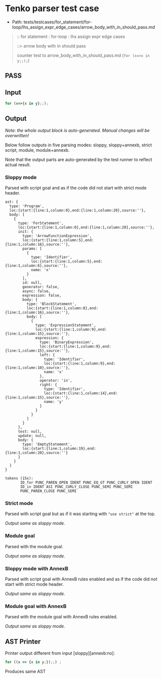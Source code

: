 # Tenko parser test case

- Path: tests/testcases/for_statement/for-loop/lhs_assign_expr_edge_cases/arrow_body_with_in_should_pass.md

> :: for statement : for-loop : lhs assign expr edge cases
>
> ::> arrow body with in should pass
>
> counter test to arrow_body_with_in_should_pass.md (`for (x=>x in y;;);`)

## PASS

## Input

`````js
for (x=>{x in y};;);
`````

## Output

_Note: the whole output block is auto-generated. Manual changes will be overwritten!_

Below follow outputs in five parsing modes: sloppy, sloppy+annexb, strict script, module, module+annexb.

Note that the output parts are auto-generated by the test runner to reflect actual result.

### Sloppy mode

Parsed with script goal and as if the code did not start with strict mode header.

`````
ast: {
  type: 'Program',
  loc:{start:{line:1,column:0},end:{line:1,column:20},source:''},
  body: [
    {
      type: 'ForStatement',
      loc:{start:{line:1,column:0},end:{line:1,column:20},source:''},
      init: {
        type: 'ArrowFunctionExpression',
        loc:{start:{line:1,column:5},end:{line:1,column:16},source:''},
        params: [
          {
            type: 'Identifier',
            loc:{start:{line:1,column:5},end:{line:1,column:6},source:''},
            name: 'x'
          }
        ],
        id: null,
        generator: false,
        async: false,
        expression: false,
        body: {
          type: 'BlockStatement',
          loc:{start:{line:1,column:8},end:{line:1,column:16},source:''},
          body: [
            {
              type: 'ExpressionStatement',
              loc:{start:{line:1,column:9},end:{line:1,column:15},source:''},
              expression: {
                type: 'BinaryExpression',
                loc:{start:{line:1,column:9},end:{line:1,column:15},source:''},
                left: {
                  type: 'Identifier',
                  loc:{start:{line:1,column:9},end:{line:1,column:10},source:''},
                  name: 'x'
                },
                operator: 'in',
                right: {
                  type: 'Identifier',
                  loc:{start:{line:1,column:14},end:{line:1,column:15},source:''},
                  name: 'y'
                }
              }
            }
          ]
        }
      },
      test: null,
      update: null,
      body: {
        type: 'EmptyStatement',
        loc:{start:{line:1,column:19},end:{line:1,column:20},source:''}
      }
    }
  ]
}

tokens (15x):
       ID_for PUNC_PAREN_OPEN IDENT PUNC_EQ_GT PUNC_CURLY_OPEN IDENT
       ID_in IDENT ASI PUNC_CURLY_CLOSE PUNC_SEMI PUNC_SEMI
       PUNC_PAREN_CLOSE PUNC_SEMI
`````

### Strict mode

Parsed with script goal but as if it was starting with `"use strict"` at the top.

_Output same as sloppy mode._

### Module goal

Parsed with the module goal.

_Output same as sloppy mode._

### Sloppy mode with AnnexB

Parsed with script goal with AnnexB rules enabled and as if the code did not start with strict mode header.

_Output same as sloppy mode._

### Module goal with AnnexB

Parsed with the module goal with AnnexB rules enabled.

_Output same as sloppy mode._

## AST Printer

Printer output different from input [sloppy][annexb:no]:

````js
for ((x => {x in y;});;) ;
````

Produces same AST

